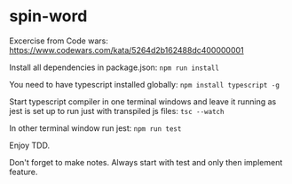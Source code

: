 # spin-word

Excercise from Code wars:
https://www.codewars.com/kata/5264d2b162488dc400000001

Install all dependencies in package.json:
`npm run install`

You need to have typescript installed globally:
`npm install typescript -g`

Start typescript compiler in one terminal windows and leave it running as jest is set up to run just with transpiled js files:
`tsc --watch`

In other terminal window run jest:
`npm run test`

Enjoy TDD.

Don't forget to make notes. Always start with test and only then implement feature.
